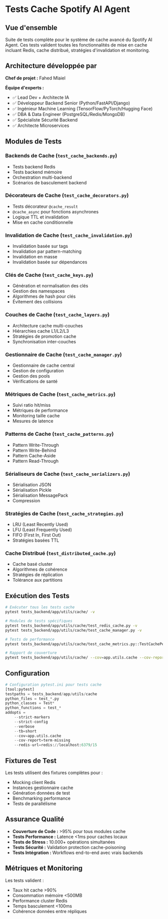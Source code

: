 # Tests Cache Spotify AI Agent

## Vue d'ensemble

Suite de tests complète pour le système de cache avancé du Spotify AI Agent. Ces tests valident toutes les fonctionnalités de mise en cache incluant Redis, cache distribué, stratégies d'invalidation et monitoring.

## Architecture développée par

**Chef de projet :** Fahed Mlaiel

**Équipe d'experts :**
- ✅ Lead Dev + Architecte IA
- ✅ Développeur Backend Senior (Python/FastAPI/Django)
- ✅ Ingénieur Machine Learning (TensorFlow/PyTorch/Hugging Face)
- ✅ DBA & Data Engineer (PostgreSQL/Redis/MongoDB)
- ✅ Spécialiste Sécurité Backend
- ✅ Architecte Microservices

## Modules de Tests

### Backends de Cache (`test_cache_backends.py`)
- Tests backend Redis
- Tests backend mémoire
- Orchestration multi-backend
- Scénarios de basculement backend

### Décorateurs de Cache (`test_cache_decorators.py`)
- Tests décorateur `@cache_result`
- `@cache_async` pour fonctions asynchrones
- Logique TTL et invalidation
- Mise en cache conditionnelle

### Invalidation de Cache (`test_cache_invalidation.py`)
- Invalidation basée sur tags
- Invalidation par pattern-matching
- Invalidation en masse
- Invalidation basée sur dépendances

### Clés de Cache (`test_cache_keys.py`)
- Génération et normalisation des clés
- Gestion des namespaces
- Algorithmes de hash pour clés
- Évitement des collisions

### Couches de Cache (`test_cache_layers.py`)
- Architecture cache multi-couches
- Hiérarchies cache L1/L2/L3
- Stratégies de promotion cache
- Synchronisation inter-couches

### Gestionnaire de Cache (`test_cache_manager.py`)
- Gestionnaire de cache central
- Gestion de configuration
- Gestion des pools
- Vérifications de santé

### Métriques de Cache (`test_cache_metrics.py`)
- Suivi ratio hit/miss
- Métriques de performance
- Monitoring taille cache
- Mesures de latence

### Patterns de Cache (`test_cache_patterns.py`)
- Pattern Write-Through
- Pattern Write-Behind
- Pattern Cache-Aside
- Pattern Read-Through

### Sérialiseurs de Cache (`test_cache_serializers.py`)
- Sérialisation JSON
- Sérialisation Pickle
- Sérialisation MessagePack
- Compression

### Stratégies de Cache (`test_cache_strategies.py`)
- LRU (Least Recently Used)
- LFU (Least Frequently Used)
- FIFO (First In, First Out)
- Stratégies basées TTL

### Cache Distribué (`test_distributed_cache.py`)
- Cache basé cluster
- Algorithmes de cohérence
- Stratégies de réplication
- Tolérance aux partitions

## Exécution des Tests

```bash
# Exécuter tous les tests cache
pytest tests_backend/app/utils/cache/ -v

# Modules de tests spécifiques
pytest tests_backend/app/utils/cache/test_redis_cache.py -v
pytest tests_backend/app/utils/cache/test_cache_manager.py -v

# Tests de performance
pytest tests_backend/app/utils/cache/test_cache_metrics.py::TestCachePerformance -v

# Rapport de couverture
pytest tests_backend/app/utils/cache/ --cov=app.utils.cache --cov-report=html
```

## Configuration

```python
# Configuration pytest.ini pour tests cache
[tool:pytest]
testpaths = tests_backend/app/utils/cache
python_files = test_*.py
python_classes = Test*
python_functions = test_*
addopts = 
    --strict-markers
    --strict-config
    --verbose
    --tb=short
    --cov=app.utils.cache
    --cov-report=term-missing
    --redis-url=redis://localhost:6379/15
```

## Fixtures de Test

Les tests utilisent des fixtures complètes pour :
- Mocking client Redis
- Instances gestionnaire cache
- Génération données de test
- Benchmarking performance
- Tests de parallélisme

## Assurance Qualité

- **Couverture de Code :** >95% pour tous modules cache
- **Tests Performance :** Latence <1ms pour caches locaux
- **Tests de Stress :** 10.000+ opérations simultanées
- **Tests Sécurité :** Validation protection cache-poisoning
- **Tests Intégration :** Workflows end-to-end avec vrais backends

## Métriques et Monitoring

Les tests valident :
- Taux hit cache >90%
- Consommation mémoire <500MB
- Performance cluster Redis
- Temps basculement <100ms
- Cohérence données entre répliques
